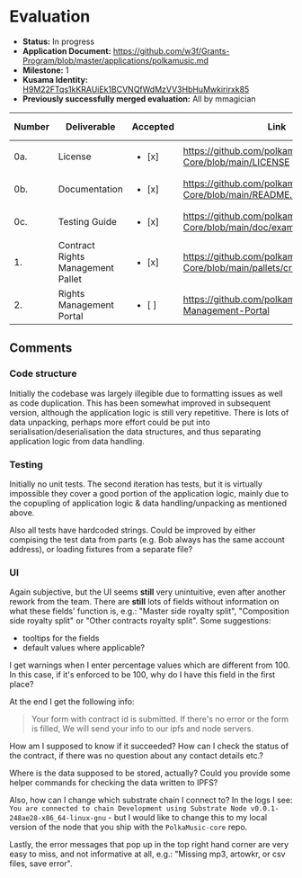 # Evaluation

* **Status:** In progress
* **Application Document:** https://github.com/w3f/Grants-Program/blob/master/applications/polkamusic.md
* **Milestone:** 1
* **Kusama Identity:** [H9M22FTqs1kKRAUiEk1BCVNQfWdMzVV3HbHuMwkirirxk85](https://polkascan.io/pre/kusama/account/H9M22FTqs1kKRAUiEk1BCVNQfWdMzVV3HbHuMwkirirxk85)
* **Previously successfully merged evaluation:** All by mmagician

| Number | Deliverable                       | Accepted               | Link                                                                           | Evaluation notes         |
|--------|-----------------------------------|------------------------|--------------------------------------------------------------------------------|--------------------------|
| 0a.    | License                           | <ul><li>[x] </li></ul> | https://github.com/polkamusic/PolkaMusic-Core/blob/main/LICENSE                |                          |
| 0b.    | Documentation                     | <ul><li>[x] </li></ul> | https://github.com/polkamusic/PolkaMusic-Core/blob/main/README.md              |                          |
| 0c.    | Testing Guide                     | <ul><li>[x] </li></ul> | https://github.com/polkamusic/PolkaMusic-Core/blob/main/doc/examples_data.md   |                          |
| 1.     | Contract Rights Management Pallet | <ul><li>[x] </li></ul> | https://github.com/polkamusic/PolkaMusic-Core/blob/main/pallets/crm/src/lib.rs |                          |
| 2.     | Rights Management Portal          | <ul><li>[ ] </li></ul> | https://github.com/polkamusic/Rights-Management-Portal                         | See the UI section below |

## Comments

### Code structure

Initially the codebase was largely illegible due to formatting issues as well as code duplication.
This has been somewhat improved in subsequent version, although the application logic is still very repetitive. There is lots of data unpacking, perhaps more effort could be put into serialisation/deserialisation the data structures, and thus separating application logic from data handling.

### Testing

Initially no unit tests. The second iteration has tests, but it is virtually impossible they cover a good portion of the application logic, mainly due to the copupling of application logic & data handling/unpacking as mentioned above. 

Also all tests have hardcoded strings. Could be improved by either compising the test data from parts (e.g. Bob always has the same account address), or loading fixtures from a separate file? 

### UI

Again subjective, but the UI seems **still** very unintuitive, even after another rework from the team. There are **still** lots of fields without information on what these fields' function is, e.g.: "Master side royalty split", "Composition side royalty split" or "Other contracts royalty split". Some suggestions:
- tooltips for the fields
- default values where applicable?

I get warnings when I enter percentage values which are different from 100. In this case, if it's enforced to be 100, why do I have this field in the first place?

At the end I get the following info:
> Your form with contract id <ID> is submitted. If there's no error or the form is filled, We will send your info to our ipfs and node servers.

How am I supposed to know if it succeeded? How can I check the status of the contract, if there was no question about any contact details etc.?

Where is the data supposed to be stored, actually? Could you provide some helper commands for checking the data written to IPFS?

Also, how can I change which substrate chain I connect to? In the logs I see: `You are connected to chain Development using Substrate Node v0.0.1-248ae28-x86_64-linux-gnu` - but I would like to change this to my local version of the node that you ship with the `PolkaMusic-core` repo.

Lastly, the error messages that pop up in the top right hand corner are very easy to miss, and not informative at all, e.g.:
"Missing mp3, artowkr, or csv files, save error".
